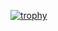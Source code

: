 [![trophy](https://github-profile-trophy.vercel.app/?username=YukihoAA&theme=nord&column=-1&no-frame=true&rank=-C,-U,-B)](https://github.com/ryo-ma/github-profile-trophy)

<!--
**YukihoAA/YukihoAA** is a ✨ _special_ ✨ repository because its `README.md` (this file) appears on your GitHub profile.

Here are some ideas to get you started:

- 🔭 I’m currently working on ...
- 🌱 I’m currently learning ...
- 👯 I’m looking to collaborate on ...
- 🤔 I’m looking for help with ...
- 💬 Ask me about ...
- 📫 How to reach me: ...
- 😄 Pronouns: ...
- ⚡ Fun fact: ...
-->
